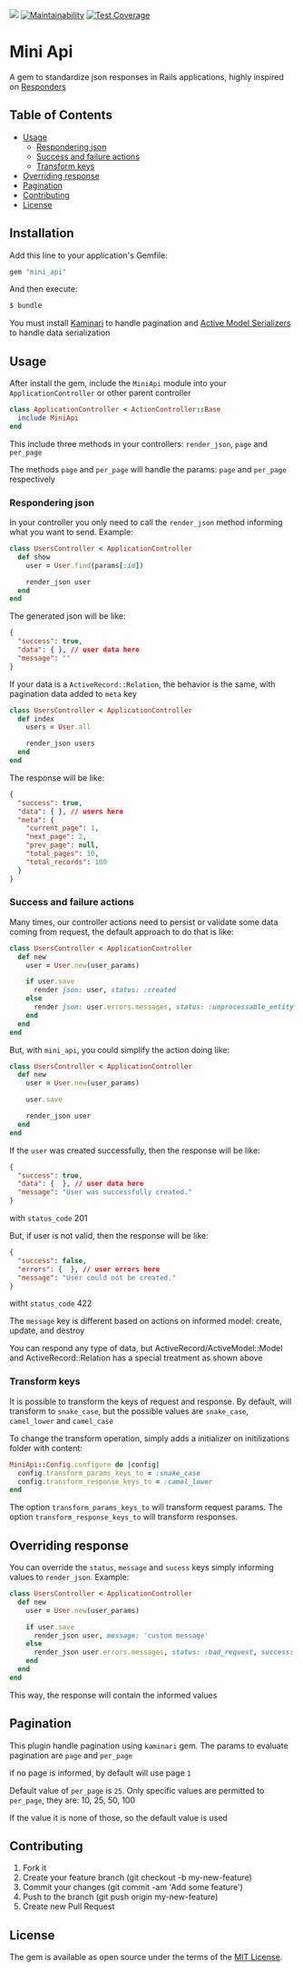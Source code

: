 ![](https://github.com/leoncruz/api-responder/actions/workflows/tests.yml/badge.svg)
[![Maintainability](https://api.codeclimate.com/v1/badges/ec2939be693459b7ce4d/maintainability)](https://codeclimate.com/github/leoncruz/api-responder/maintainability)
[![Test Coverage](https://api.codeclimate.com/v1/badges/ec2939be693459b7ce4d/test_coverage)](https://codeclimate.com/github/leoncruz/api-responder/test_coverage)

# Mini Api
A gem to standardize json responses in Rails applications, highly inspired on [Responders](https://github.com/heartcombo/responders)

## Table of Contents
- [Usage](#usage)
  - [Respondering json](#respondering-json)
  - [Success and failure actions](#success-and-failure-actions)
  - [Transform keys](#transform-keys)
- [Overriding response](#overriding-response)
- [Pagination](#pagination)
- [Contributing](#contributing)
- [License](#license)

## Installation
Add this line to your application's Gemfile:

```ruby
gem "mini_api"
```

And then execute:
```bash
$ bundle
```

You must install [Kaminari](https://github.com/kaminari/kaminari) to handle pagination
and [Active Model Serializers](http://github.com/rails-api/active_model_serializers) to handle data serialization

## Usage

After install the gem, include the `MiniApi` module into your `ApplicationController` or other parent controller
```ruby
class ApplicationController < ActionController::Base
  include MiniApi
end
```

This include three methods in your controllers: `render_json`, `page` and `per_page`

The methods `page` and `per_page` will handle the params: `page` and `per_page` respectively

### Respondering json

In your controller you only need to call the `render_json` method informing what you want to send. Example:
```ruby
class UsersController < ApplicationController
  def show
    user = User.find(params[:id])

    render_json user
  end
end
```

The generated json will be like:
```json
{
  "success": true,
  "data": { }, // user data here
  "message": ""
}
```

If your data is a `ActiveRecord::Relation`, the behavior is the same, with pagination data added to `meta` key
```ruby
class UsersController < ApplicationController
  def index
    users = User.all

    render_json users
  end
end
```
The response will be like:
```json
{
  "success": true,
  "data": { }, // users here
  "meta": {
    "current_page": 1,
    "next_page": 2,
    "prev_page": null,
    "total_pages": 10,
    "total_records": 100
  }
}
```

### Success and failure actions

Many times, our controller actions need to persist or validate some data coming from request, the default approach to do that is like:
```ruby
class UsersController < ApplicationController
  def new
    user = User.new(user_params)

    if user.save
      render json: user, status: :created
    else
      render json: user.errors.messages, status: :unprocessable_entity
    end
  end
end
```
But, with `mini_api`, you could simplify the action doing like:
```ruby
class UsersController < ApplicationController
  def new
    user = User.new(user_params)

    user.save

    render_json user
  end
end
```
If the `user` was created successfully, then the response will be like:
```json
{
  "success": true,
  "data": {  }, // user data here
  "message": "User was successfully created."
}
```
with `status_code` 201

But, if user is not valid, then the response will be like:
```json
{
  "success": false,
  "errors": {  }, // user errors here
  "message": "User could not be created."
}
```
witht `status_code` 422

The `message` key is different based on actions on informed model: create, update, and destroy

You can respond any type of data, but ActiveRecord/ActiveModel::Model and ActiveRecord::Relation has a special treatment as shown above

### Transform keys

It is possible to transform the keys of request and response. By default, will transform to `snake_case`, but the possible values are `snake_case`, `camel_lower` and `camel_case`

To change the transform operation, simply adds a initializer on initilizations folder with content:
```ruby
MiniApi::Config.configure do |config|
  config.transform_params_keys_to = :snake_case
  config.transform_response_keys_to = :camel_lower
end
```
The option `transform_params_keys_to` will transform request params.
The option `transform_response_keys_to` will transform responses.

## Overriding response

You can override the `status`, `message` and `sucess` keys simply informing values to `render_json`. Example:

```ruby
class UsersController < ApplicationController
  def new
    user = User.new(user_params)

    if user.save
      render_json user, message: 'custom message'
    else
      render_json user.errors.messages, status: :bad_request, success: true
    end
  end
end
```
This way, the response will contain the informed values

## Pagination

This plugin handle pagination using `kaminari` gem. The params to evaluate pagination are `page` and `per_page`

if no page is informed, by default will use page `1`

Default value of `per_page` is `25`. Only specific values are permitted to `per_page`, they are: 10, 25, 50, 100

If the value it is none of those, so the default value is used

## Contributing

1. Fork it
2. Create your feature branch (git checkout -b my-new-feature)
3. Commit your changes (git commit -am 'Add some feature')
4. Push to the branch (git push origin my-new-feature)
5. Create new Pull Request

## License
The gem is available as open source under the terms of the [MIT License](https://opensource.org/licenses/MIT).
